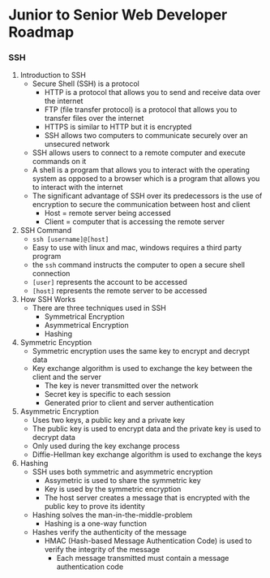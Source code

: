 # Junior to Senior Web Developer Roadmap

### SSH
1. Introduction to SSH
    - Secure Shell (SSH) is a protocol
        - HTTP is a protocol that allows you to send and receive data over the internet
        - FTP (file transfer protocol) is a protocol that allows you to transfer files over the internet
        - HTTPS is similar to HTTP but it is encrypted
        - SSH allows two computers to communicate securely over an unsecured network
    - SSH allows users to connect to a remote computer and execute commands on it
    - A shell is a program that allows you to interact with the operating system as opposed to a browser which is a program that allows you to interact with the internet
    - The significant advantage of SSH over its predecessors is the use of encryption to secure the communication between host and client
        - Host = remote server being accessed
        - Client = computer that is accessing the remote server
2. SSH Command
    - `ssh [username]@[host]`
    - Easy to use with linux and mac, windows requires a third party program
    - the `ssh` command instructs the computer to open a secure shell connection
    - `[user]` represents the account to be accessed
    - `[host]` represents the remote server to be accessed
3. How SSH Works
    - There are three techniques used in SSH
        - Symmetrical Encryption
        - Asymmetrical Encryption
        - Hashing
4. Symmetric Encyption
    - Symmetric encryption uses the same key to encrypt and decrypt data
    - Key exchange algorithm is used to exchange the key between the client and the server
        - The key is never transmitted over the network
        - Secret key is specific to each session
        - Generated prior to client and server authentication
5. Asymmetric Encryption
    - Uses two keys, a public key and a private key
    - The public key is used to encrypt data and the private key is used to decrypt data
    - Only used during the key exchange process
    - Diffie-Hellman key exchange algorithm is used to exchange the keys
6. Hashing
    - SSH uses both symmetric and asymmetric encryption
        - Assymetric is used to share the symmetric key
        - Key is used by the symmetric encryption
        - The host server creates a message that is encrypted with the public key to prove its identity
    - Hashing solves the man-in-the-middle-problem
        - Hashing is a one-way function
    - Hashes verify the authenticity of the message
        - HMAC (Hash-based Message Authentication Code) is used to verify the integrity of the message
            - Each message transmitted must contain a message authentication code